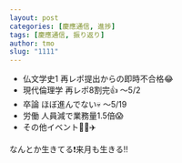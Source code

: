 ```yaml
---
layout: post
categories: [慶應通信, 進捗]
tags: [慶應通信, 振り返り]
author: tmo
slug: "1111"
---
```

* 仏文学史1 再レポ提出からの即時不合格😂
* 現代倫理学 再レポ8割完👍 〜5/2
* 卒論 ほぼ進んでない💀 〜5/19
* 労働 人員減で業務量1.5倍😱
* その他イベント🍣📱✈️

なんとか生きてる❗️来月も生きる‼️